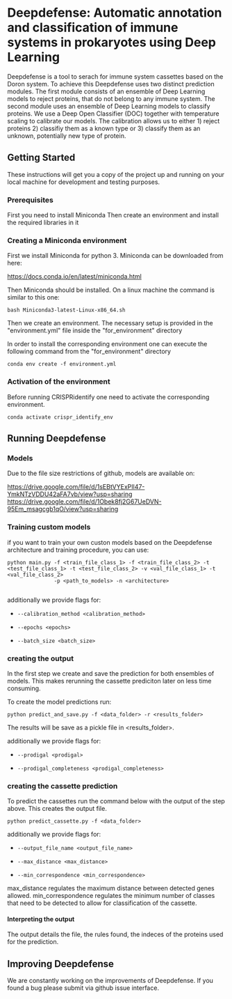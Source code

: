 
# Deepdefense: Automatic annotation and classification of immune systems in prokaryotes using Deep Learning


Deepdefense is a tool to serach for immune system cassettes based on the Doron system. To achieve this 
Deepdefense uses two distinct prediction modules. The first module consists of an ensemble of Deep Learning models to 
reject proteins, that do not belong to any immune system. The second module uses an ensemble of Deep Learning models
to classify proteins. We use a Deep Open Classifier (DOC) together with temperature scaling to calibrate our models.
The calibration allows us to either 1) reject proteins 2) classifiy them as a known type or 3) classify them as
an unknown, potentially new type of protein.


## Getting Started

These instructions will get you a copy of the project up and running on your local machine for development and testing purposes. 

### Prerequisites

First you need to install Miniconda
Then create an environment and install the required libraries in it


### Creating a Miniconda environment 

First we install Miniconda for python 3.
Miniconda can be downloaded from here:

https://docs.conda.io/en/latest/miniconda.html 

Then Miniconda should be installed. On a linux machine the command is similar to this one: 

```
bash Miniconda3-latest-Linux-x86_64.sh
```

Then we create an environment. The necessary setup is provided in the "environment.yml" file inside the "for_environment" directory

In order to install the corresponding environment one can execute the following command from the "for_environment" directory

```
conda env create -f environment.yml
```



### Activation of the environment

Before running CRISPRidentify one need to activate the corresponding environment.

```
conda activate crispr_identify_env
```



## Running Deepdefense


### Models


Due to the file size restrictions of github, models are available on:

https://drive.google.com/file/d/1sEBtVYExPIl47-YmkNTzVDDU42aFA7vb/view?usp=sharing
https://drive.google.com/file/d/1Obek8fj2G67UeDVN-95Em_msagcgb1qO/view?usp=sharing


### Training custom models

if you want to train your own custon models based on the Deepdefense architecture and training procedure, you can use:

```
python main.py -f <train_file_class_1> -f <train_file_class_2> -t <test_file_class_1> -t <test_file_class_2> -v <val_file_class_1> -t <val_file_class_2>
               -p <path_to_models> -n <architecture> 


```

additionally we provide flags for:


* `--calibration_method <calibration_method>`

* `--epochs <epochs>`

* `--batch_size <batch_size>`




### creating the output

In the first step we create and save the prediction for both ensembles of models. This makes rerunning the cassette prediciton later on less time consuming.

To create the model predictions run:


```
python predict_and_save.py -f <data_folder> -r <results_folder>

```

The results will be save as a pickle file in <results_folder>.




additionally we provide flags for:


* `--prodigal <prodigal>`

* `--prodigal_completeness <prodigal_completeness>`




### creating the cassette prediction

To predict the cassettes run the command below with the output of the step above. This creates the output file.

```
python predict_cassette.py -f <data_folder>

```

additionally we provide flags for:


* `--output_file_name <output_file_name>`

* `--max_distance <max_distance>`

* `--min_correspondence <min_correspondence>`

max_distance regulates the maximum distance between detected genes allowed.
min_correspondence regulates the minimum number of classes that need to be detected to allow for classification of the cassette.


#### Interpreting the output

The output details the file, the rules found, the indeces of the proteins used for the prediction.



## Improving Deepdefense

We are constantly working on the improvements of Deepdefense. If you found a bug please submit via github issue interface.






